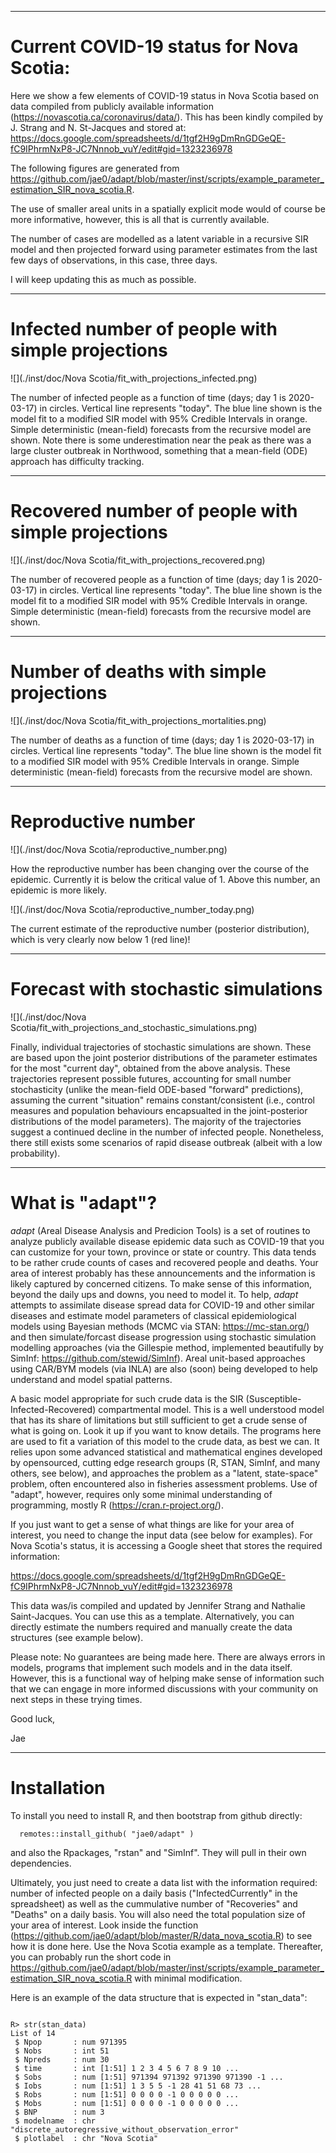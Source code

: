 
---

# Current COVID-19 status for Nova Scotia:

Here we show a few elements of COVID-19 status in Nova Scotia based on data compiled from publicly available information (https://novascotia.ca/coronavirus/data/). This has been kindly compiled by J. Strang and N. St-Jacques and stored at: https://docs.google.com/spreadsheets/d/1tgf2H9gDmRnGDGeQE-fC9IPhrmNxP8-JC7Nnnob_vuY/edit#gid=1323236978

The following figures are generated from https://github.com/jae0/adapt/blob/master/inst/scripts/example_parameter_estimation_SIR_nova_scotia.R.

The use of smaller areal units in a spatially explicit mode would of course be more informative, however, this is all that is currently available.

The number of cases are modelled as a latent variable in a recursive SIR model and then projected forward using parameter estimates from the last few days of observations, in this case, three days.

I will keep updating this as much as possible.

---


# Infected number of people with simple projections

![](./inst/doc/Nova Scotia/fit_with_projections_infected.png)

The number of infected people as a function of time (days; day 1 is 2020-03-17) in circles. Vertical line represents "today". The blue line shown is the model fit to a modified SIR model with 95% Credible Intervals in orange. Simple deterministic (mean-field) forecasts from the recursive model are shown. Note there is some underestimation near the peak as there was a large cluster outbreak in Northwood, something that a mean-field (ODE) approach has difficulty tracking.

---

# Recovered number of people with simple projections

![](./inst/doc/Nova Scotia/fit_with_projections_recovered.png)

The number of recovered people as a function of time (days; day 1 is 2020-03-17) in circles. Vertical line represents "today". The blue line shown is the model fit to a modified SIR model with 95% Credible Intervals in orange. Simple deterministic (mean-field) forecasts from the recursive model are shown.

---

# Number of deaths with simple projections

![](./inst/doc/Nova Scotia/fit_with_projections_mortalities.png)

The number of deaths as a function of time (days; day 1 is 2020-03-17) in circles. Vertical line represents "today". The blue line shown is the model fit to a modified SIR model with 95% Credible Intervals in orange. Simple deterministic (mean-field) forecasts from the recursive model are shown.



---

# Reproductive number

![](./inst/doc/Nova Scotia/reproductive_number.png)

How the reproductive number has been changing over the course of the epidemic. Currently it is below the critical value of 1. Above this number, an epidemic is more likely.

![](./inst/doc/Nova Scotia/reproductive_number_today.png)

The current estimate of the reproductive number (posterior distribution), which is very clearly now below 1 (red line)!


---
# Forecast with stochastic simulations

![](./inst/doc/Nova Scotia/fit_with_projections_and_stochastic_simulations.png)

Finally, individual trajectories of stochastic simulations are shown. These are based upon the joint posterior distributions of the parameter estimates for the most "current day", obtained from the above analysis. These trajectories represent possible futures, accounting for small number stochasticity (unlike the mean-field ODE-based "forward" predictions), assuming the current "situation" remains constant/consistent (i.e., control measures and population behaviours encapsualted in the joint-posterior distributions of the model parameters). The majority of the trajectories suggest a continued decline in the number of infected people. Nonetheless, there still exists some scenarios of rapid disease outbreak (albeit with a low probability).



---

# What is "adapt"?

*adapt* (Areal Disease Analysis and Predicion Tools) is a set of routines to analyze publicly available disease epidemic data such as COVID-19 that you can customize for your town, province or state or country. This data tends to be rather crude counts of cases and recovered people and deaths. Your area of interest probably has these announcements and the information is likely captured by concerned citizens. To make sense of this information, beyond the daily ups and downs, you need to model it. To help, *adapt* attempts to assimilate disease spread data for COVID-19 and other similar diseases and estimate model parameters of classical epidemiological models using Bayesian methods (MCMC via STAN: https://mc-stan.org/) and then simulate/forcast disease progression using stochastic simulation modelling approaches (via the Gillespie method, implemented beautifully by SimInf: https://github.com/stewid/SimInf). Areal unit-based approaches using CAR/BYM models (via INLA) are also (soon) being developed to help understand and model spatial patterns.

A basic model appropriate for such crude data is the SIR (Susceptible-Infected-Recovered) compartmental model. This is a well understood model that has its share of limitations but still sufficient to get a crude sense of what is going on. Look it up if you want to know details. The programs here are used to fit a variation of this model to the crude data, as best we can. It relies upon some advanced statistical and mathematical engines developed by opensourced, cutting edge research groups (R, STAN, SimInf, and many others, see below), and approaches the problem as a "latent, state-space" problem, often encountered also in fisheries assessment problems. Use of "adapt", however, requires only some minimal understanding of programming, mostly R (https://cran.r-project.org/).

If you just want to get a sense of what things are like for your area of interest, you need to change the input data (see below for examples). For Nova Scotia's status, it is accessing a Google sheet that stores the required information:

https://docs.google.com/spreadsheets/d/1tgf2H9gDmRnGDGeQE-fC9IPhrmNxP8-JC7Nnnob_vuY/edit#gid=1323236978

This data was/is compiled and updated by Jennifer Strang and Nathalie Saint-Jacques. You can use this as a template. Alternatively, you can directly estimate the numbers required and manually create the data structures (see example below).

Please note: No guarantees are being made here. There are always errors in models, programs that implement such models and in the data itself. However, this is a functional way of helping make sense of information such that we can engage in more informed discussions with your community on next steps in these trying times.

Good luck,

Jae

---

# Installation

To install you need to install R, and then bootstrap from github directly:

```
  remotes::install_github( "jae0/adapt" )
```

and also the Rpackages, "rstan" and "SimInf". They will pull in their own dependencies.

Ultimately, you just need to create a data list with the information required: number of infected people on a daily basis ("InfectedCurrently" in the spreadsheet) as well as the cummulative number of "Recoveries" and "Deaths" on a daily basis. You will also need the total population size of your area of interest. Look inside the function (https://github.com/jae0/adapt/blob/master/R/data_nova_scotia.R) to see how it is done here. Use the Nova Scotia example as a template. Thereafter, you can probably run the short code in https://github.com/jae0/adapt/blob/master/inst/scripts/example_parameter_estimation_SIR_nova_scotia.R with minimal modification.


Here is an example of the data structure that is expected in "stan_data":


```

R> str(stan_data)
List of 14
 $ Npop       : num 971395
 $ Nobs       : int 51
 $ Npreds     : num 30
 $ time       : int [1:51] 1 2 3 4 5 6 7 8 9 10 ...
 $ Sobs       : num [1:51] 971394 971392 971390 971390 -1 ...
 $ Iobs       : num [1:51] 1 3 5 5 -1 28 41 51 68 73 ...
 $ Robs       : num [1:51] 0 0 0 0 -1 0 0 0 0 0 ...
 $ Mobs       : num [1:51] 0 0 0 0 -1 0 0 0 0 0 ...
 $ BNP        : num 3
 $ modelname  : chr "discrete_autoregressive_without_observation_error"
 $ plotlabel  : chr "Nova Scotia"

```

